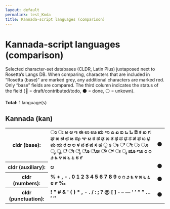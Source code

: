 ```yaml
---
layout: default
permalink: test_Knda
title: Kannada-script languages (comparison)
---
```


# Kannada-script languages (comparison)

Selected character-set databases (CLDR, Latin Plus) juxtaposed next to Rosetta’s Langs DB. When comparing, characters that are included in “Rosetta (base)” are marked grey, any additional characters are marked red. Only “base” fields are compared. The third column indicates the status of the field (🔴 = draft/contributed/todo, ⚫️ = done, ⚪️ = unkown).

**Total:** 1 language(s)

## Kannada (kan)

<table>
 <tr><th>cldr (base):</th><td><strong>ಂ</strong> <strong>ಃ</strong> <strong>ಅ</strong> <strong>ಆ</strong> <strong>ಇ</strong> <strong>ಈ</strong> <strong>ಉ</strong> <strong>ಊ</strong> <strong>ಋ</strong> <strong>ಌ</strong> <strong>ಎ</strong> <strong>ಏ</strong> <strong>ಐ</strong> <strong>ಒ</strong> <strong>ಓ</strong> <strong>ಔ</strong> <strong>ಕ</strong> <strong>ಖ</strong> <strong>ಗ</strong> <strong>ಘ</strong> <strong>ಙ</strong> <strong>ಚ</strong> <strong>ಛ</strong> <strong>ಜ</strong> <strong>ಝ</strong> <strong>ಞ</strong> <strong>ಟ</strong> <strong>ಠ</strong> <strong>ಡ</strong> <strong>ಢ</strong> <strong>ಣ</strong> <strong>ತ</strong> <strong>ಥ</strong> <strong>ದ</strong> <strong>ಧ</strong> <strong>ನ</strong> <strong>ಪ</strong> <strong>ಫ</strong> <strong>ಬ</strong> <strong>ಭ</strong> <strong>ಮ</strong> <strong>ಯ</strong> <strong>ರ</strong> <strong>ಱ</strong> <strong>ಲ</strong> <strong>ಳ</strong> <strong>ವ</strong> <strong>ಶ</strong> <strong>ಷ</strong> <strong>ಸ</strong> <strong>ಹ</strong> <strong>಼</strong> <strong>ಽ</strong> <strong>ಾ</strong> <strong>ಿ</strong> <strong>ೀ</strong> <strong>ು</strong> <strong>ೂ</strong> <strong>ೃ</strong> <strong>ೄ</strong> <strong>ೆ</strong> <strong>ೇ</strong> <strong>ೈ</strong> <strong>ೊ</strong> <strong>ೋ</strong> <strong>ೌ</strong> <strong>್</strong> <strong>ೕ</strong> <strong>ೖ</strong> <strong>ೠ</strong> <strong>ೡ</strong> <strong>೦</strong> <strong>೧</strong> <strong>೨</strong> <strong>೩</strong> <strong>೪</strong> <strong>೫</strong> <strong>೬</strong> <strong>೭</strong> <strong>೮</strong> <strong>೯</strong> </td><td>⚫️</td></tr>
<tr><th>cldr (auxiliary):</th><td><strong>ೞ</strong> <strong>‌</strong> <strong>‍</strong> </td><td>⚫️</td></tr>
<tr><th>cldr (numbers):</th><td><strong>%</strong> <strong>+</strong> <strong>,</strong> <strong>-</strong> <strong>.</strong> <strong>0</strong> <strong>1</strong> <strong>2</strong> <strong>3</strong> <strong>4</strong> <strong>5</strong> <strong>6</strong> <strong>7</strong> <strong>8</strong> <strong>9</strong> <strong>೦</strong> <strong>೧</strong> <strong>೨</strong> <strong>೩</strong> <strong>೪</strong> <strong>೫</strong> <strong>೬</strong> <strong>೭</strong> <strong>೮</strong> <strong>೯</strong> <strong>‰</strong> </td><td>⚫️</td></tr>
<tr><th>cldr (punctuation):</th><td><strong>!</strong> <strong>"</strong> <strong>#</strong> <strong>&</strong> <strong>'</strong> <strong>(</strong> <strong>)</strong> <strong>*</strong> <strong>,</strong> <strong>-</strong> <strong>.</strong> <strong>/</strong> <strong>:</strong> <strong>;</strong> <strong>?</strong> <strong>@</strong> <strong>[</strong> <strong>]</strong> <strong>‐</strong> <strong>–</strong> <strong>—</strong> <strong>‘</strong> <strong>’</strong> <strong>“</strong> <strong>”</strong> <strong>…</strong> <strong>′</strong> <strong>″</strong> </td><td>⚫️</td></tr>
 </table>

